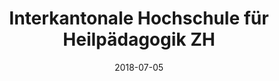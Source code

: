 ﻿---
title:          "Interkantonale Hochschule für Heilpädagogik ZH"
date:           "2018-07-05"
draft:          false
robotsExclude:  true
forceNowrap:    false
---
